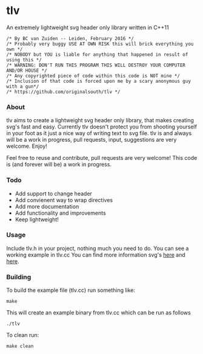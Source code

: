 # tlv
An extremely lightweight svg header only library written in C++11
```
/* By BC van Zuiden -- Leiden, February 2016 */
/* Probably very buggy USE AT OWN RISK this will brick everything you own */
/* NOBODY but YOU is liable for anything that happened in result of using this */
/* WARNING: DON'T RUN THIS PROGRAM THIS WILL DESTROY YOUR COMPUTER AND/OR HOUSE */
/* Any copyrighted piece of code within this code is NOT mine */
/* Inclusion of that code is forced upon me by a scary anonymous guy with a gun*/
/* https://github.com/originalsouth/tlv */
```
### About
tlv aims to create a lightweight svg header only library, that makes creating svg's fast and easy. 
Currently tlv doesn't protect you from shooting yourself in your foot as it just a nice way of writing text to svg file.
tlv is and always will be a work in progress, pull requests, input, suggestions are very welcome.
Enjoy!

Feel free to reuse and contribute, pull requests are very welcome!
This code is (and forever will be) a work in progress.

### Todo
* Add support to change header
* Add convienent way to wrap directives
* Add more documentation
* Add functionality and improvements
* Keep lightweight!

### Usage
Include tlv.h in your project, nothing much you need to do.
You can see a working example in tlv.cc
You can find more information svg's [here](https://www.w3.org/Graphics/SVG/IG/resources/svgprimer.html) and [here](https://commons.wikimedia.org/wiki/SVG_examples).

### Building
To build the example file (tlv.cc) run something like:
```
make
```
This will create an example binary from tlv.cc which can be run as follows
```
./tlv
```
To clean run:
```
make clean
```
